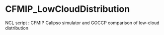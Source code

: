 # CFMIP_LowCloudDistribution
NCL script : CFMIP Calipso simulator and GOCCP comparison of low-cloud distribution
